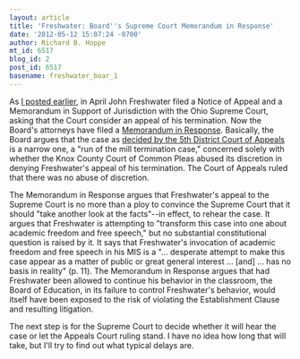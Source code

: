 ```yaml
---
layout: article
title: 'Freshwater: Board''s Supreme Court Memorandum in Response'
date: '2012-05-12 15:07:24 -0700'
author: Richard B. Hoppe
mt_id: 6517
blog_id: 2
post_id: 6517
basename: freshwater_boar_1
---
```

As [I posted earlier](http://pandasthumb.org/archives/2012/04/freshwater-appe-4.html), in April John Freshwater filed a Notice of Appeal and a Memorandum in Support of Jurisdiction with the Ohio Supreme Court, asking that the Court consider an appeal of his termination.  Now the Board's attorneys have filed a [Memorandum in Response](http://www.supremecourt.ohio.gov/Clerk/ecms/resultsbycasenumber.asp?type=3&amp;year=2012&amp;number=0613&amp;myPage=searchbycasenumber.asp ). Basically, the Board argues that the case as [decided by the 5th District Court of Appeals](http://pandasthumb.org/archives/2012/03/freshwater-appe-3.html) is a narrow one, a "run of the mill termination case," concerned solely with whether the Knox County Court of Common Pleas abused its discretion in denying Freshwater's appeal of his termination. The Court of Appeals ruled that there was no abuse of discretion. 

The Memorandum in Response argues that Freshwater's appeal to the Supreme Court is no more than a ploy to convince the Supreme Court that it should "take another look at the facts"--in effect, to rehear the case. It argues that Freshwater is attempting to "transform this case into one about academic freedom and free speech," but no substantial constitutional question is raised by it. It says that Freshwater's invocation of academic freedom and free speech in his MIS is a "... desperate attempt to make this case appear as a matter of public or great general interest ... \[and\] ... has no basis in reality" (p. 11). The Memorandum in Response argues that had Freshwater been allowed to continue his behavior in the classroom, the Board of Education, in its failure to control Freshwater's behavior, would itself have been exposed to the risk of violating the Establishment Clause and resulting litigation.

The next step is for the Supreme Court to decide whether it will hear the case or let the Appeals Court ruling stand. I have no idea how long that will take, but I'll try to find out what typical delays are.
